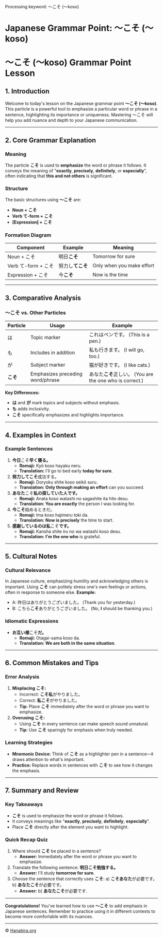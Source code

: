 Processing keyword: ～こそ (〜koso)
# Japanese Grammar Point: ～こそ (〜koso)
# ～こそ (〜koso) Grammar Point Lesson
## 1. Introduction
Welcome to today's lesson on the Japanese grammar point **～こそ (〜koso)**. This particle is a powerful tool to emphasize a particular word or phrase in a sentence, highlighting its importance or uniqueness. Mastering ～こそ will help you add nuance and depth to your Japanese communication.

---
## 2. Core Grammar Explanation
### Meaning
The particle **こそ** is used to **emphasize** the word or phrase it follows. It conveys the meaning of "**exactly**, **precisely**, **definitely**, or **especially**", often indicating that **this and not others** is significant.
### Structure
The basic structures using **～こそ** are:
- **Noun + こそ**
- **Verb て-form + こそ**
- **[Expression] + こそ**
### Formation Diagram
| Component          | Example                     | Meaning                 |
| ------------------ | --------------------------- | ----------------------- |
| Noun + こそ        | 明日**こそ**                | Tomorrow for sure       |
| Verb て-form + こそ | 努力し**てこそ**            | Only when you make effort |
| Expression + こそ   | 今**こそ**                  | Now is the time         |
---
## 3. Comparative Analysis
### ～こそ vs. Other Particles
| Particle | Usage                              | Example                                    |
| -------- | ---------------------------------- | ------------------------------------------ |
| は        | Topic marker                       | これはペンです。 (This is a pen.)           |
| も        | Includes in addition               | 私も行きます。 (I will go, too.)            |
| が        | Subject marker                     | 猫が好きです。 (I like cats.)               |
| **こそ** | Emphasizes preceding word/phrase   | あなた**こそ**正しい。 (You are the one who is correct.) |
**Key Differences:**
- **は** and **が** mark topics and subjects without emphasis.
- **も** adds inclusivity.
- **こそ** specifically emphasizes and highlights importance.
---
## 4. Examples in Context
### Example Sentences
1. **今日**こそ**早く寝る。**
   - **Romaji:** Kyō koso hayaku neru.
   - **Translation:** I'll go to bed early **today for sure**.
2. **努力してこそ**成功する。
   - **Romaji:** Doryoku shite koso seikō suru.
   - **Translation:** **Only through making an effort** can you succeed.
3. **あなた**こそ**私の探していた人です。**
   - **Romaji:** Anata koso watashi no sagashite ita hito desu.
   - **Translation:** **You are exactly** the person I was looking for.
4. **今こそ**始めるときだ。
   - **Romaji:** Ima koso hajimeru toki da.
   - **Translation:** **Now is precisely** the time to start.
5. **感謝しているのは私**こそ**です。**
   - **Romaji:** Kansha shite iru no wa watashi koso desu.
   - **Translation:** **I'm the one who** is grateful.
---
## 5. Cultural Notes
### Cultural Relevance
In Japanese culture, emphasizing humility and acknowledging others is important. Using **こそ** can politely stress one's own feelings or actions, often in response to someone else.
**Example:**
- A: 昨日はありがとうございました。 (Thank you for yesterday.)
- B: こちら**こそ**ありがとうございました。 (No, **I** should be thanking you.)
### Idiomatic Expressions
- **お互い様**こそ**だ。**
  - **Romaji:** Otagai-sama koso da.
  - **Translation:** **We are both in the same situation**.
---
## 6. Common Mistakes and Tips
### Error Analysis
1. **Misplacing こそ:**
   - Incorrect: **こそ私**がやりました。
   - Correct: **私こそ**がやりました。
   - **Tip:** Place **こそ** immediately after the word or phrase you want to emphasize.
2. **Overusing こそ:**
   - Using **こそ** in every sentence can make speech sound unnatural.
   - **Tip:** Use **こそ** sparingly for emphasis when truly needed.
### Learning Strategies
- **Mnemonic Device:** Think of **こそ** as a highlighter pen in a sentence—it draws attention to what's important.
- **Practice:** Replace words in sentences with **こそ** to see how it changes the emphasis.
---
## 7. Summary and Review
### Key Takeaways
- **こそ** is used to emphasize the word or phrase it follows.
- It conveys meanings like "**exactly**, **precisely**, **definitely**, **especially**".
- Place **こそ** directly after the element you want to highlight.
### Quick Recap Quiz
1. Where should **こそ** be placed in a sentence?
   - **Answer:** Immediately after the word or phrase you want to emphasize.
2. Translate the following sentence: **明日こそ勉強する。**
   - **Answer:** I'll study **tomorrow for sure**.
3. Choose the sentence that correctly uses **こそ**:
   a) **こそあなた**が必要です。
   b) **あなたこそ**が必要です。
   - **Answer:** b) **あなたこそ**が必要です.
---
**Congratulations!** You've learned how to use **～こそ** to add emphasis in Japanese sentences. Remember to practice using it in different contexts to become more comfortable with its nuances.


---

© [Hanabira.org](https://hanabira.org)
